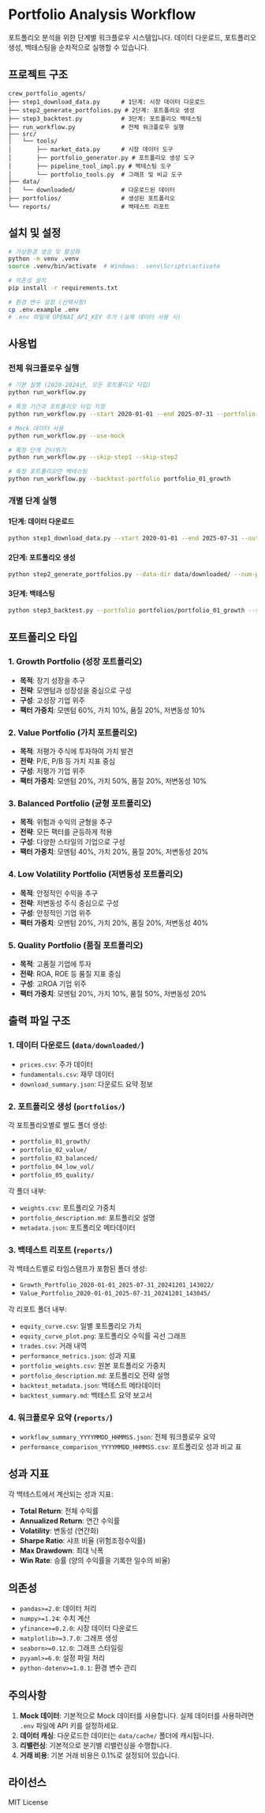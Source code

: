 # Portfolio Analysis Workflow

포트폴리오 분석을 위한 단계별 워크플로우 시스템입니다. 데이터 다운로드, 포트폴리오 생성, 백테스팅을 순차적으로 실행할 수 있습니다.

## 프로젝트 구조

```
crew_portfolio_agents/
├── step1_download_data.py      # 1단계: 시장 데이터 다운로드
├── step2_generate_portfolios.py # 2단계: 포트폴리오 생성
├── step3_backtest.py           # 3단계: 포트폴리오 백테스팅
├── run_workflow.py             # 전체 워크플로우 실행
├── src/
│   └── tools/
│       ├── market_data.py      # 시장 데이터 도구
│       ├── portfolio_generator.py # 포트폴리오 생성 도구
│       ├── pipeline_tool_impl.py # 백테스팅 도구
│       └── portfolio_tools.py  # 그래프 및 비교 도구
├── data/
│   └── downloaded/             # 다운로드된 데이터
├── portfolios/                 # 생성된 포트폴리오
└── reports/                    # 백테스트 리포트
```

## 설치 및 설정

```bash
# 가상환경 생성 및 활성화
python -m venv .venv
source .venv/bin/activate  # Windows: .venv\Scripts\activate

# 의존성 설치
pip install -r requirements.txt

# 환경 변수 설정 (선택사항)
cp .env.example .env
# .env 파일에 OPENAI_API_KEY 추가 (실제 데이터 사용 시)
```

## 사용법

### 전체 워크플로우 실행

```bash
# 기본 실행 (2020-2024년, 모든 포트폴리오 타입)
python run_workflow.py

# 특정 기간과 포트폴리오 타입 지정
python run_workflow.py --start 2020-01-01 --end 2025-07-31 --portfolio-types growth,value,balanced

# Mock 데이터 사용
python run_workflow.py --use-mock

# 특정 단계 건너뛰기
python run_workflow.py --skip-step1 --skip-step2

# 특정 포트폴리오만 백테스팅
python run_workflow.py --backtest-portfolio portfolio_01_growth
```

### 개별 단계 실행

#### 1단계: 데이터 다운로드
```bash
python step1_download_data.py --start 2020-01-01 --end 2025-07-31 --output data/downloaded/
```

#### 2단계: 포트폴리오 생성
```bash
python step2_generate_portfolios.py --data-dir data/downloaded/ --num-portfolios 1
```

#### 3단계: 백테스팅
```bash
python step3_backtest.py --portfolio portfolios/portfolio_01_growth --start 2020-01-01 --end 2025-07-31
```

## 포트폴리오 타입

### 1. Growth Portfolio (성장 포트폴리오)
- **목적**: 장기 성장을 추구
- **전략**: 모멘텀과 성장성을 중심으로 구성
- **구성**: 고성장 기업 위주
- **팩터 가중치**: 모멘텀 60%, 가치 10%, 품질 20%, 저변동성 10%

### 2. Value Portfolio (가치 포트폴리오)
- **목적**: 저평가 주식에 투자하여 가치 발견
- **전략**: P/E, P/B 등 가치 지표 중심
- **구성**: 저평가 기업 위주
- **팩터 가중치**: 모멘텀 20%, 가치 50%, 품질 20%, 저변동성 10%

### 3. Balanced Portfolio (균형 포트폴리오)
- **목적**: 위험과 수익의 균형을 추구
- **전략**: 모든 팩터를 균등하게 적용
- **구성**: 다양한 스타일의 기업으로 구성
- **팩터 가중치**: 모멘텀 40%, 가치 20%, 품질 20%, 저변동성 20%

### 4. Low Volatility Portfolio (저변동성 포트폴리오)
- **목적**: 안정적인 수익을 추구
- **전략**: 저변동성 주식 중심으로 구성
- **구성**: 안정적인 기업 위주
- **팩터 가중치**: 모멘텀 20%, 가치 20%, 품질 20%, 저변동성 40%

### 5. Quality Portfolio (품질 포트폴리오)
- **목적**: 고품질 기업에 투자
- **전략**: ROA, ROE 등 품질 지표 중심
- **구성**: 고ROA 기업 위주
- **팩터 가중치**: 모멘텀 20%, 가치 10%, 품질 50%, 저변동성 20%

## 출력 파일 구조

### 1. 데이터 다운로드 (`data/downloaded/`)
- `prices.csv`: 주가 데이터
- `fundamentals.csv`: 재무 데이터
- `download_summary.json`: 다운로드 요약 정보

### 2. 포트폴리오 생성 (`portfolios/`)
각 포트폴리오별로 별도 폴더 생성:
- `portfolio_01_growth/`
- `portfolio_02_value/`
- `portfolio_03_balanced/`
- `portfolio_04_low_vol/`
- `portfolio_05_quality/`

각 폴더 내부:
- `weights.csv`: 포트폴리오 가중치
- `portfolio_description.md`: 포트폴리오 설명
- `metadata.json`: 포트폴리오 메타데이터

### 3. 백테스트 리포트 (`reports/`)
각 백테스트별로 타임스탬프가 포함된 폴더 생성:
- `Growth_Portfolio_2020-01-01_2025-07-31_20241201_143022/`
- `Value_Portfolio_2020-01-01_2025-07-31_20241201_143045/`

각 리포트 폴더 내부:
- `equity_curve.csv`: 일별 포트폴리오 가치
- `equity_curve_plot.png`: 포트폴리오 수익률 곡선 그래프
- `trades.csv`: 거래 내역
- `performance_metrics.json`: 성과 지표
- `portfolio_weights.csv`: 원본 포트폴리오 가중치
- `portfolio_description.md`: 포트폴리오 전략 설명
- `backtest_metadata.json`: 백테스트 메타데이터
- `backtest_summary.md`: 백테스트 요약 보고서

### 4. 워크플로우 요약 (`reports/`)
- `workflow_summary_YYYYMMDD_HHMMSS.json`: 전체 워크플로우 요약
- `performance_comparison_YYYYMMDD_HHMMSS.csv`: 포트폴리오 성과 비교 표

## 성과 지표

각 백테스트에서 계산되는 성과 지표:

- **Total Return**: 전체 수익률
- **Annualized Return**: 연간 수익률
- **Volatility**: 변동성 (연간화)
- **Sharpe Ratio**: 샤프 비율 (위험조정수익률)
- **Max Drawdown**: 최대 낙폭
- **Win Rate**: 승률 (양의 수익률을 기록한 일수의 비율)

## 의존성

- `pandas>=2.0`: 데이터 처리
- `numpy>=1.24`: 수치 계산
- `yfinance>=0.2.0`: 시장 데이터 다운로드
- `matplotlib>=3.7.0`: 그래프 생성
- `seaborn>=0.12.0`: 그래프 스타일링
- `pyyaml>=6.0`: 설정 파일 처리
- `python-dotenv>=1.0.1`: 환경 변수 관리

## 주의사항

1. **Mock 데이터**: 기본적으로 Mock 데이터를 사용합니다. 실제 데이터를 사용하려면 `.env` 파일에 API 키를 설정하세요.
2. **데이터 캐싱**: 다운로드한 데이터는 `data/cache/` 폴더에 캐시됩니다.
3. **리밸런싱**: 기본적으로 분기별 리밸런싱을 수행합니다.
4. **거래 비용**: 기본 거래 비용은 0.1%로 설정되어 있습니다.

## 라이선스

MIT License
